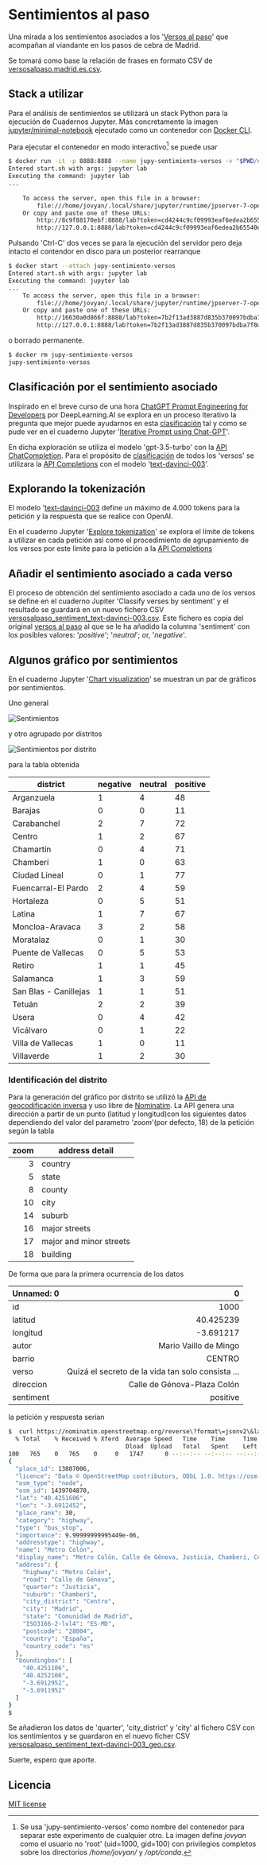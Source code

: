 # Sentimientos al paso

Una mirada a los sentimientos asociados a los '[Versos al paso](https://versosalpaso.madrid.es/)' que acompañan al viandante en los pasos de cebra de Madrid.

Se tomará como base la relación de frases en formato CSV de [versosalpaso.madrid.es.csv](https://github.com/jagedn/versosalpaso.madrid.es.csv).

## Stack a utilizar

Para el análisis de sentimientos se utilizará un stack Python para la ejecución de Cuadernos Jupyter. Más concretamente la imagen [jupyter/minimal-notebook](https://jupyter-docker-stacks.readthedocs.io/en/latest/using/selecting.html#jupyter-minimal-notebook) ejecutado como un contenedor con [Docker CLI](https://jupyter-docker-stacks.readthedocs.io/en/latest/using/running.html).

Para ejecutar el contenedor en modo interactivo[^1] se puede usar

```bash
$ docker run -it -p 8888:8888 --name jupy-sentimiento-versos -v "$PWD/notebooks":/home/jovyan jupyter/minimal-notebook:latest
Entered start.sh with args: jupyter lab
Executing the command: jupyter lab
...
    
    To access the server, open this file in a browser:
        file:///home/jovyan/.local/share/jupyter/runtime/jpserver-7-open.html
    Or copy and paste one of these URLs:
        http://8c9f88170ebf:8888/lab?token=cd4244c9cf09993eaf6edea2b65540e242db9444847dbbe4
        http://127.0.0.1:8888/lab?token=cd4244c9cf09993eaf6edea2b65540e242db9444847dbbe4

```

Pulsando 'Ctrl-C' dos veces se para la ejecución del servidor pero deja intacto el contendor en disco para un posterior rearranque

```bash
$ docker start --attach jupy-sentimiento-versos
Entered start.sh with args: jupyter lab
Executing the command: jupyter lab
...
    To access the server, open this file in a browser:
        file:///home/jovyan/.local/share/jupyter/runtime/jpserver-7-open.html
    Or copy and paste one of these URLs:
        http://16630a0d866f:8888/lab?token=7b2f13ad3887d835b370097bdba7f8df125f58ee2a027b95
        http://127.0.0.1:8888/lab?token=7b2f13ad3887d835b370097bdba7f8df125f58ee2a027b95
```

o borrado permanente.

```bash
$ docker rm jupy-sentimiento-versos
jupy-sentimiento-versos
```

## Clasificación por el sentimiento asociado

Inspirado en el breve curso de una hora [ChatGPT Prompt Engineering for Developers](https://www.deeplearning.ai/short-courses/chatgpt-prompt-engineering-for-developers/) por DeepLearning.AI se explora en un proceso iterativo la pregunta que mejor puede ayudarnos en esta [clasificación](#sentimientos-al-paso) tal y como se pude ver en el cuaderno Jupyter '[Iterative Prompt using Chat-GPT](./docs/Iterative%20Prompt%20using%20Chat-GPT.pdf)'.

En dicha exploración se utiliza el modelo 'gpt-3.5-turbo' con la [API ChatCompletion](https://platform.openai.com/docs/guides/gpt/chat-completions-api). Para el propósito de [clasificación](#sentimientos-al-paso) de todos los 'versos' se utilizara la [API Completions](https://platform.openai.com/docs/guides/gpt/completions-api) con el modelo '[text-davinci-003](https://platform.openai.com/docs/models/gpt-3-5)'.

## Explorando la tokenización

El modelo '[text-davinci-003](https://platform.openai.com/docs/models/gpt-3-5) define un máximo de 4.000 tokens para la petición y la respuesta que se realice con OpenAI.

En el cuaderno Jupyter '[Explore tokenization](./docs/Explore%20tokenization.pdf)' se explora el límite de tokens a utilizar en cada petición así como el procedimiento de agrupamiento de los versos por este límite para la petición a la [API Completions](https://platform.openai.com/docs/guides/gpt/completions-api)

## Añadir el sentimiento asociado a cada verso

El proceso de obtención del sentimiento asociado a cada uno de los versos se define en el cuaderno Jupiter 'Classify verses by sentiment' y el resultado se guardará en un nuevo fichero CSV [versosalpaso_sentiment_text-davinci-003.csv](./notebooks/output/versosalpaso_sentiment_text-davinci-003.csv). Este fichero es copia del original [versos al paso](./notebooks/input/versosalpaso.csv) al que se le ha añadido la columna 'sentiment' con los posibles valores: '*positive*'; '*neutral*'; or, '*negative*'.

## Algunos gráfico por sentimientos

En el cuaderno Jupyter '[Chart visualization](./docs/Chart%20visualization.pdf)' se muestran un par de gráficos por sentimientos.

Uno general

![Sentimientos](./docs/pie-chart_by_sentiment.jpg)

y otro agrupado por distritos

![Sentimientos por distrito](./docs/bar-chart_sentiments_by_district.jpg)

para la tabla obtenida

| district              | negative | neutral | positive |
| --------------------- | -------- | ------- | -------- |
| Arganzuela            | 1        | 4       | 48       |
| Barajas               | 0        | 0       | 11       |
| Carabanchel           | 2        | 7       | 72       |
| Centro                | 1        | 2       | 67       |
| Chamartín             | 0        | 4       | 71       |
| Chamberí              | 1        | 0       | 63       |
| Ciudad Lineal         | 0        | 1       | 77       |
| Fuencarral-El Pardo   | 2        | 4       | 59       |
| Hortaleza             | 0        | 5       | 51       |
| Latina                | 1        | 7       | 67       |
| Moncloa-Aravaca       | 3        | 2       | 58       |
| Moratalaz             | 0        | 1       | 30       |
| Puente de Vallecas    | 0        | 5       | 53       |
| Retiro                | 1        | 1       | 45       |
| Salamanca             | 1        | 3       | 59       |
| San Blas - Canillejas | 1        | 1       | 51       |
| Tetuán                | 2        | 2       | 39       |
| Usera                 | 0        | 4       | 42       |
| Vicálvaro             | 0        | 1       | 22       |
| Villa de Vallecas     | 1        | 0       | 11       |
| Villaverde            | 1        | 2       | 30       |

### Identificación del distrito

Para la generación del gráfico por distrito se utilizó la [API de geocodificación inversa](https://nominatim.org/release-docs/latest/api/Reverse/) y uso libre de [Nominatim](https://nominatim.org/). La API genera una dirección a partir de un punto (latitud y longitud)con los siguientes datos dependiendo del valor del parametro '*zoom*'(por defecto, 18) de la petición según la tabla

| zoom | address detail          |
| ----:| ----------------------- |
|    3 | country                 |
|    5 | state                   |
|    8 | county                  |
|   10 | city                    |
|   14 | suburb                  |
|   16 | major streets           |
|   17 | major and minor streets |
|   18 | building                |

De forma que para la primera ocurrencia de los datos

| Unnamed: 0 |                                                 0 |
| ---------- | -------------------------------------------------:|
| id         |                                              1000 |
| latitud    |                                         40.425239 |
| longitud   |                                         -3.691217 |
| autor      |                             Mario Vaillo de Mingo |
| barrio     |                                            CENTRO |
| verso      | Quizá el secreto de la vida tan solo consista ... |
| direccion  |                       Calle de Génova-Plaza Colón |
| sentiment  |                                          positive |

la petición y respuesta serían

```bash
$  curl https://nominatim.openstreetmap.org/reverse\?format\=jsonv2\&lat\=40.4252387\&lon\=-3.6912172 | jq
  % Total    % Received % Xferd  Average Speed   Time    Time     Time  Current
                                 Dload  Upload   Total   Spent    Left  Speed
100   765    0   765    0     0   1747      0 --:--:-- --:--:-- --:--:--  1746
{
  "place_id": 13807006,
  "licence": "Data © OpenStreetMap contributors, ODbL 1.0. https://osm.org/copyright",
  "osm_type": "node",
  "osm_id": 1439704870,
  "lat": "40.4251606",
  "lon": "-3.6912452",
  "place_rank": 30,
  "category": "highway",
  "type": "bus_stop",
  "importance": 9.99999999995449e-06,
  "addresstype": "highway",
  "name": "Metro Colón",
  "display_name": "Metro Colón, Calle de Génova, Justicia, Chamberí, Centro, Madrid, Comunidad de Madrid, 28004, España",
  "address": {
    "highway": "Metro Colón",
    "road": "Calle de Génova",
    "quarter": "Justicia",
    "suburb": "Chamberí",
    "city_district": "Centro",
    "city": "Madrid",
    "state": "Comunidad de Madrid",
    "ISO3166-2-lvl4": "ES-MD",
    "postcode": "28004",
    "country": "España",
    "country_code": "es"
  },
  "boundingbox": [
    "40.4251106",
    "40.4252106",
    "-3.6912952",
    "-3.6911952"
  ]
}
$
```

Se añadieron los datos de 'quarter', 'city_district' y 'city' al fichero CSV con los sentimientos y se guardaron en el nuevo ficher CSV [versosalpaso_sentiment_text-davinci-003_geo.csv](./notebooks/output/versosalpaso_sentiment_text-davinci-003_geo.csv).


Suerte, espero que aporte.

## Licencia

[MIT license](http://www.opensource.org/licenses/mit-license.php)

[^1]: Se usa 'jupy-sentimiento-versos' como nombre del contenedor para separar este experimento de cualquier otro. La imagen define *jovyan* como el usuario no 'root' (uid=1000, gid=100) con privilegios completos sobre los directorios */home/jovyan/* y */opt/conda*.
